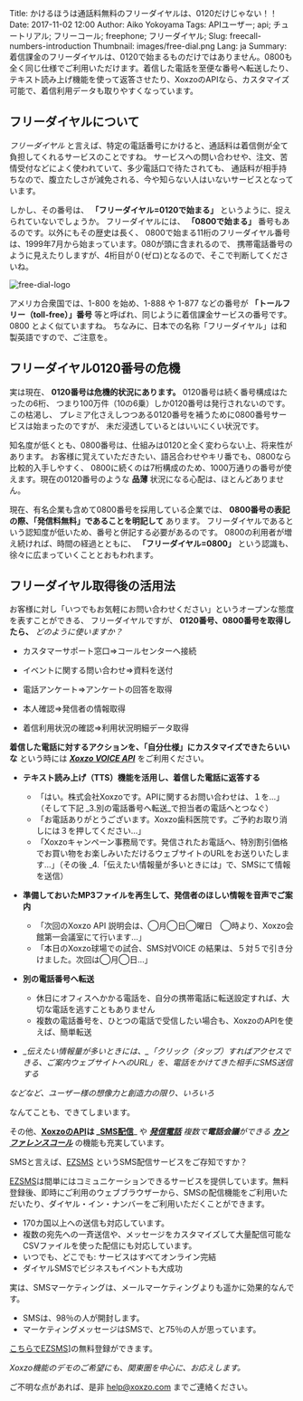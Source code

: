 Title: かけるほうは通話料無料のフリーダイヤルは、0120だけじゃない！！
Date: 2017-11-02 12:00
Author: Aiko Yokoyama
Tags: APIユーザー; api; チュートリアル; フリーコール; freephone; フリーダイヤル;
Slug: freecall-numbers-introduction
Thumbnail: images/free-dial.png
Lang: ja
Summary: 着信課金のフリーダイヤルは、0120で始まるものだけではありません。0800も全く同じ仕様でご利用いただけます。着信した電話を至便な番号へ転送したり、テキスト読み上げ機能を使って返答させたり、XoxzoのAPIなら、カスタマイズ可能で、着信利用データも取りやすくなっています。


## フリーダイヤルについて

_フリーダイヤル_ と言えば、特定の電話番号にかけると、通話料は着信側が全て負担してくれるサービスのことですね。
サービスへの問い合わせや、注文、苦情受付などによく使われていて、多少電話口で待たされても、
通話料が相手持ちなので、腹立たしさが減免される、今や知らない人はいないサービスとなっています。

しかし、その番号は、 **「フリーダイヤル=0120で始まる」** というように、捉えられていないでしょうか。
フリーダイヤルには、 **「0800で始まる」** 番号もあるのです。以外にもその歴史は長く、
0800で始まる11桁のフリーダイヤル番号は、1999年7月から始まっています。080が頭に含まれるので、
携帯電話番号のように見えたりしますが、4桁目が０(ゼロ)となるので、そこで判断してくださいね。

![free-dial-logo](/images/free-dial.png)

アメリカ合衆国では、1-800 を始め、1-888 や 1-877 などの番号が **「トールフリー（toll-free）」番号**
等と呼ばれ、同じように着信課金サービスの番号です。0800 とよく似ていますね。
ちなみに、日本での名称「フリーダイヤル」は和製英語ですので、ご注意を。

## フリーダイヤル0120番号の危機

実は現在、 **0120番号は危機的状況にあります。** 0120番号は続く番号構成はたったの6桁、
つまり100万件（10の6乗）しか0120番号は発行されないのです。この枯渇し、
プレミア化さえしつつある0120番号を補うために0800番号サービスは始まったのですが、
未だ浸透しているとはいいにくい状況です。

知名度が低くとも、0800番号は、仕組みは0120と全く変わらない上、将来性があります。
お客様に覚えていただきたい、語呂合わせやキリ番でも、0800なら比較的入手しやすく、
0800に続くのは7桁構成のため、1000万通りの番号が使えます。現在の0120番号のような **品薄**
状況になる心配は、ほとんどありません。

現在、有名企業も含めて0800番号を採用している企業では、
**0800番号の表記の際、「発信料無料」であることを明記して** あります。
フリーダイヤルであるという認知度が低いため、番号と併記する必要があるのです。
0800の利用者が増え続ければ、時間の経過とともに、 **「フリーダイヤル=0800」** という認識も、
徐々に広まっていくこととおもわれます。


## フリーダイヤル取得後の活用法

お客様に対し「いつでもお気軽にお問い合わせください」というオープンな態度を表すことができる、
フリーダイヤルですが、 **0120番号、0800番号を取得したら、** _どのように使いますか？_

- カスタマーサポート窓口⇒コールセンターへ接続

- イベントに関する問い合わせ⇒資料を送付

- 電話アンケート⇒アンケートの回答を取得

- 本人確認⇒発信者の情報取得

- 着信利用状況の確認⇒利用状況明細データ取得

**着信した電話に対するアクションを、「自分仕様」にカスタマイズできたらいいな** という時には
_**[Xoxzo VOICE API](https://www.xoxzo.com/ja/about/voice-api/)**_ をご利用ください。


- __テキスト読み上げ（TTS）機能を活用し、着信した電話に返答する__
    - 「はい。株式会社Xoxzoです。APIに関するお問い合わせは、１を…」（そして下記 _3.別の電話番号へ転送_で担当者の電話へとつなぐ）
    - 「お電話ありがとうございます。Xoxzo歯科医院です。ご予約お取り消しには３を押してください…」
    - 「Xoxzoキャンペーン事務局です。発信されたお電話へ、特別割引価格でお買い物をお楽しみいただけるウェブサイトのURLをお送りいたします…」（その後 _4.「伝えたい情報量が多いときには」で、SMSにて情報を送信）

- __準備しておいたMP3ファイルを再生して、発信者のほしい情報を音声でご案内__
    - 「次回のXoxzo API 説明会は、◯月◯日◯曜日　◯時より、Xoxzo会館第一会議室にて行います…」
    - 「本日のXoxzo球場での試合、SMS対VOICE の結果は、５対５で引き分けました。次回は◯月◯日…」

- __別の電話番号へ転送__
    - 休日にオフィスへかかる電話を、自分の携帯電話に転送設定すれば、大切な電話を逃すこともありません
    - 複数の電話番号を、ひとつの電話で受信したい場合も、XoxzoのAPIを使えば、簡単転送

- __伝えたい情報量が多いときには、_「クリック（タップ）すればアクセスできる、ご案内ウェブサイトへのURL」_を、電話をかけてきた相手にSMS送信する__

 _などなど、ユーザー様の想像力と創造力の限り、いろいろ_

なんてことも、できてしまいます。

その他、**[XoxzoのAPI](https://www.xoxzo.com/ja/)**は _**[SMS配信](https://www.xoxzo.com/ja/about/sms-api/)**_ や _**[発信電話](https://www.xoxzo.com/ja/about/voice-api/)**_ _複数で**電話会議**ができる_ _**[カンファレンスコール](http://docs.xoxzo.com/ja/voice.html#simple-conference-api)**_ の機能も充実しています。

SMSと言えば、[EZSMS](https://www.ezsms.biz/) というSMS配信サービスをご存知ですか？

[EZSMS](https://www.ezsms.biz/)は間単にはコミュニケーションできるサービスを提供しています。無料登録後、即時にご利用のウェブブラウザーから、SMSの配信機能をご利用いただいたり、ダイヤル・イン・ナンバーをご利用いただくことができます。
- 170カ国以上への送信も対応しています。
- 複数の宛先への一斉送信や、メッセージをカスタマイズして大量配信可能なCSVファイルを使った配信にも対応しています。
- いつでも、どこでも: サービスはすべてオンライン完結
- ダイヤルSMSでビジネスもイベントも大成功

実は、SMSマーケティングは、メールマーケティングよりも遥かに効果的なんです。

- SMSは、98％の人が開封します。
- マーケティングメッセージはSMSで、と75％の人が思っています。

[こちらでEZSMS](https://www.ezsms.biz/)]の無料登録ができます。

_Xoxzo機能のデモのご希望にも、関東圏を中心に、お応えします。_

ご不明な点があれば、是非 help@xoxzo.com までご連絡ください。



